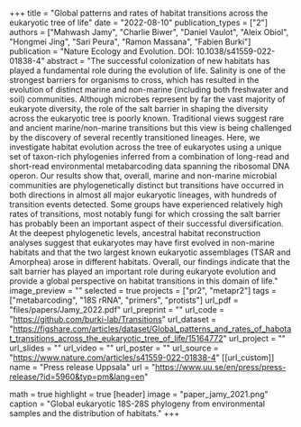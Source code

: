 +++
title = "Global patterns and rates of habitat transitions across the eukaryotic tree of life"
date = "2022-08-10"
publication_types = ["2"]
authors = ["Mahwash Jamy", "Charlie Biwer", "Daniel Vaulot", "Aleix Obiol", "Hongmei Jing", "Sari Peura", "Ramon Massana", "Fabien Burki"]
publication = "Nature Ecology and Evolution. DOI: 10.1038/s41559-022-01838-4"
abstract = "The successful colonization of new habitats has played a fundamental role during the evolution of life. Salinity is one of the strongest barriers for organisms to cross, which has resulted in the evolution of distinct marine and non-marine (including both freshwater and soil) communities. Although microbes represent by far the vast majority of eukaryote diversity, the role of the salt barrier in shaping the diversity across the eukaryotic tree is poorly known. Traditional views suggest rare and ancient marine/non-marine transitions but this view is being challenged by the discovery of several recently transitioned lineages. Here, we investigate habitat evolution across the tree of eukaryotes using a unique set of taxon-rich phylogenies inferred from a combination of long-read and short-read environmental metabarcoding data spanning the ribosomal DNA operon. Our results show that, overall, marine and non-marine microbial communities are phylogenetically distinct but transitions have occurred in both directions in almost all major eukaryotic lineages, with hundreds of transition events detected. Some groups have experienced relatively high rates of transitions, most notably fungi for which crossing the salt barrier has probably been an important aspect of their successful diversification. At the deepest phylogenetic levels, ancestral habitat reconstruction analyses suggest that eukaryotes may have first evolved in non-marine habitats and that the two largest known eukaryotic assemblages (TSAR and Amorphea) arose in different habitats. Overall, our findings indicate that the salt barrier has played an important role during eukaryote evolution and provide a global perspective on habitat transitions in this domain of life."
image_preview = ""
selected = true
projects = ["pr2", "metapr2"]
tags = ["metabarcoding", "18S rRNA", "primers", "protists"]
url_pdf = "files/papers/Jamy_2022.pdf"
url_preprint = ""
url_code = "https://github.com/burki-lab/Transitions"
url_dataset = "https://figshare.com/articles/dataset/Global_patterns_and_rates_of_habotat_transitions_across_the_eukaryotic_tree_of_life/15164772"
url_project = ""
url_slides = ""
url_video = ""
url_poster = ""
url_source = "https://www.nature.com/articles/s41559-022-01838-4"
[[url_custom]]
    name = "Press release Uppsala"
    url = "https://www.uu.se/en/press/press-release/?id=5960&typ=pm&lang=en"

math = true
highlight = true
[header]
image = "paper_jamy_2021.png"
caption = "Global eukaryotic 18S-28S phylogeny from environmental samples and the distribution of habitats."
+++
